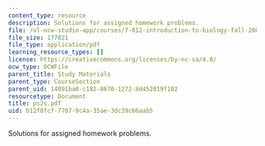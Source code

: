 ```yaml
---
content_type: resource
description: Solutions for assigned homework problems.
file: /ol-ocw-studio-app/courses/7-012-introduction-to-biology-fall-2004/b12f8fcf77079c4a35ae3dc39c66aab5_ps2s.pdf
file_size: 177021
file_type: application/pdf
learning_resource_types: []
license: https://creativecommons.org/licenses/by-nc-sa/4.0/
ocw_type: OCWFile
parent_title: Study Materials
parent_type: CourseSection
parent_uid: 14091ba0-c182-8670-1272-8d452019f102
resourcetype: Document
title: ps2s.pdf
uid: b12f8fcf-7707-9c4a-35ae-3dc39c66aab5
---
```

Solutions for assigned homework problems.